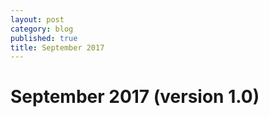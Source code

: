 ```yaml
---
layout: post
category: blog
published: true
title: September 2017
---
```

# September 2017 (version 1.0)

